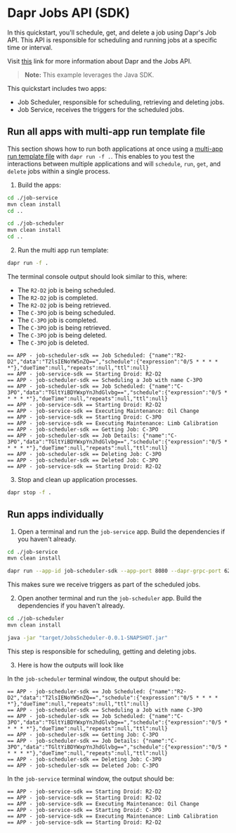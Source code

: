 # Dapr Jobs API (SDK)

In this quickstart, you'll schedule, get, and delete a job using Dapr's Job API. This API is responsible for scheduling and running jobs at a specific time or interval.

Visit [this](https://docs.dapr.io/developing-applications/building-blocks/jobs/) link for more information about Dapr and the Jobs API.

> **Note:** This example leverages the Java SDK.

This quickstart includes two apps:

- Job Scheduler, responsible for scheduling, retrieving and deleting jobs.
- Job Service, receives the triggers for the scheduled jobs.

## Run all apps with multi-app run template file

This section shows how to run both applications at once using a [multi-app run template file](https://docs.dapr.io/developing-applications/local-development/multi-app-dapr-run/multi-app-overview/) with `dapr run -f .`.  This enables to you test the interactions between multiple applications and will `schedule`, `run`, `get`, and `delete` jobs within a single process.

1. Build the apps:

<!-- STEP
name: Build dependencies for job-service
sleep: 1
-->

```bash
cd ./job-service
mvn clean install
cd ..
```

<!-- END_STEP -->

<!-- STEP
name: Build dependencies for job-scheduler
sleep: 1
-->

```bash
cd ./job-scheduler
mvn clean install
cd ..
```

<!-- END_STEP -->

2. Run the multi app run template:

<!-- STEP
name: Run multi app run template
expected_stdout_lines:
  - '== APP - job-scheduler-sdk == Job Scheduled: {"name":"R2-D2","data":"T2lsIENoYW5nZQ==","schedule":{"expression":"0/5 * * * * *"},"dueTime":null,"repeats":null,"ttl":null}'
  - '== APP - job-service-sdk == Starting Droid: R2-D2'
  - '== APP - job-scheduler-sdk == Scheduling a Job with name C-3PO'
  - '== APP - job-scheduler-sdk == Job Scheduled: {"name":"C-3PO","data":"TGltYiBDYWxpYnJhdGlvbg==","schedule":{"expression":"0/5 * * * * *"},"dueTime":null,"repeats":null,"ttl":null}'
  - '== APP - job-service-sdk == Starting Droid: R2-D2'
  - '== APP - job-service-sdk == Executing Maintenance: Oil Change'
  - '== APP - job-service-sdk == Starting Droid: C-3PO'
  - '== APP - job-service-sdk == Executing Maintenance: Limb Calibration'
  - '== APP - job-scheduler-sdk == Getting Job: C-3PO'
  - '== APP - job-scheduler-sdk == Job Details: {"name":"C-3PO","data":"TGltYiBDYWxpYnJhdGlvbg==","schedule":{"expression":"0/5 * * * * *"},"dueTime":null,"repeats":null,"ttl":null}'
  - '== APP - job-scheduler-sdk == Deleting Job: C-3PO'
  - '== APP - job-scheduler-sdk == Deleted Job: C-3PO'
expected_stderr_lines:
output_match_mode: substring
match_order: none
background: true
sleep: 60
timeout_seconds: 120
-->

```bash
dapr run -f .
```

The terminal console output should look similar to this, where:

- The `R2-D2` job is being scheduled.
- The `R2-D2` job is completed.
- The `R2-D2` job is being retrieved.
- The `C-3PO` job is being scheduled.
- The `C-3PO` job is completed.
- The `C-3PO` job is being retrieved.
- The `C-3PO` job is being deleted.
- The `C-3PO` job is deleted.

```text
== APP - job-scheduler-sdk == Job Scheduled: {"name":"R2-D2","data":"T2lsIENoYW5nZQ==","schedule":{"expression":"0/5 * * * * *"},"dueTime":null,"repeats":null,"ttl":null}
== APP - job-service-sdk == Starting Droid: R2-D2
== APP - job-scheduler-sdk == Scheduling a Job with name C-3PO
== APP - job-scheduler-sdk == Job Scheduled: {"name":"C-3PO","data":"TGltYiBDYWxpYnJhdGlvbg==","schedule":{"expression":"0/5 * * * * *"},"dueTime":null,"repeats":null,"ttl":null}
== APP - job-service-sdk == Starting Droid: R2-D2
== APP - job-service-sdk == Executing Maintenance: Oil Change
== APP - job-service-sdk == Starting Droid: C-3PO
== APP - job-service-sdk == Executing Maintenance: Limb Calibration
== APP - job-scheduler-sdk == Getting Job: C-3PO
== APP - job-scheduler-sdk == Job Details: {"name":"C-3PO","data":"TGltYiBDYWxpYnJhdGlvbg==","schedule":{"expression":"0/5 * * * * *"},"dueTime":null,"repeats":null,"ttl":null}
== APP - job-scheduler-sdk == Deleting Job: C-3PO
== APP - job-scheduler-sdk == Deleted Job: C-3PO
== APP - job-service-sdk == Starting Droid: R2-D2

```
<!-- END_STEP -->

3. Stop and clean up application processes.

<!-- STEP
name: Stop multi-app run
-->

```bash
dapr stop -f .
```

<!-- END_STEP -->

## Run apps individually

1. Open a terminal and run the `job-service` app. Build the dependencies if you haven't already.

```bash
cd ./job-service
mvn clean install
```

```bash
dapr run --app-id job-scheduler-sdk --app-port 8080 --dapr-grpc-port 6200 --dapr-http-port 6390 --log-level debug -- java -jar  target/JobService-0.0.1-SNAPSHOT.jar com.service.JobServiceStartup
```

This makes sure we receive triggers as part of the scheduled jobs.

2. Open another terminal and run the `job-scheduler` app. Build the dependencies if you haven't already.

```bash
cd ./job-scheduler
mvn clean install
```

```bash
java -jar "target/JobsScheduler-0.0.1-SNAPSHOT.jar"
```

This step is responsible for scheduling, getting and deleting jobs.

3. Here is how the outputs will look like

In the `job-scheduler` terminal window, the output should be:

```text
== APP - job-scheduler-sdk == Job Scheduled: {"name":"R2-D2","data":"T2lsIENoYW5nZQ==","schedule":{"expression":"0/5 * * * * *"},"dueTime":null,"repeats":null,"ttl":null}
== APP - job-scheduler-sdk == Scheduling a Job with name C-3PO
== APP - job-scheduler-sdk == Job Scheduled: {"name":"C-3PO","data":"TGltYiBDYWxpYnJhdGlvbg==","schedule":{"expression":"0/5 * * * * *"},"dueTime":null,"repeats":null,"ttl":null}
== APP - job-scheduler-sdk == Getting Job: C-3PO
== APP - job-scheduler-sdk == Job Details: {"name":"C-3PO","data":"TGltYiBDYWxpYnJhdGlvbg==","schedule":{"expression":"0/5 * * * * *"},"dueTime":null,"repeats":null,"ttl":null}
== APP - job-scheduler-sdk == Deleting Job: C-3PO
== APP - job-scheduler-sdk == Deleted Job: C-3PO
```

In the `job-service` terminal window, the output should be:

```text
== APP - job-service-sdk == Starting Droid: R2-D2
== APP - job-service-sdk == Starting Droid: R2-D2
== APP - job-service-sdk == Executing Maintenance: Oil Change
== APP - job-service-sdk == Starting Droid: C-3PO
== APP - job-service-sdk == Executing Maintenance: Limb Calibration
== APP - job-service-sdk == Starting Droid: R2-D2
```